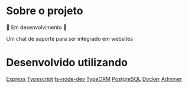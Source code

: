 # Sobre o projeto
🚧 Em desenvolvimento 🚧

Um chat de suporte para ser integrado em websites

# Desenvolvido utilizando
[Express](https://expressjs.com/pt-br/)
[Typescript](https://www.typescriptlang.org/)
[ts-node-dev](https://www.npmjs.com/package/ts-node-dev)
[TypeORM](https://typeorm.io/#/)
[PostgreSQL](https://www.postgresql.org/)
[Docker](https://www.docker.com/)
[Adminer](https://www.adminer.org/)
